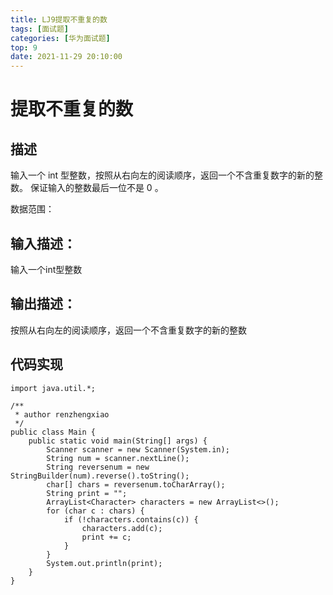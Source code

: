 ```yaml
---
title: LJ9提取不重复的数
tags: [面试题]
categories: [华为面试题]
top: 9
date: 2021-11-29 20:10:00
---
```

# 提取不重复的数
## 描述

输入一个 int 型整数，按照从右向左的阅读顺序，返回一个不含重复数字的新的整数。
保证输入的整数最后一位不是 0 。

数据范围： 
## 输入描述：

输入一个int型整数
## 输出描述：

按照从右向左的阅读顺序，返回一个不含重复数字的新的整数
## 代码实现
```
import java.util.*;

/**
 * author renzhengxiao
 */
public class Main {
    public static void main(String[] args) {
        Scanner scanner = new Scanner(System.in);
        String num = scanner.nextLine();
        String reversenum = new StringBuilder(num).reverse().toString();
        char[] chars = reversenum.toCharArray();
        String print = "";
        ArrayList<Character> characters = new ArrayList<>();
        for (char c : chars) {
            if (!characters.contains(c)) {
                characters.add(c);
                print += c;
            }
        }
        System.out.println(print);
    }
}
```